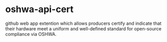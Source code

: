 # oshwa-api-cert
github web app extention which allows producers certify and indicate that their hardware meet a uniform and well-defined standard for open-source compliance via OSHWA.
